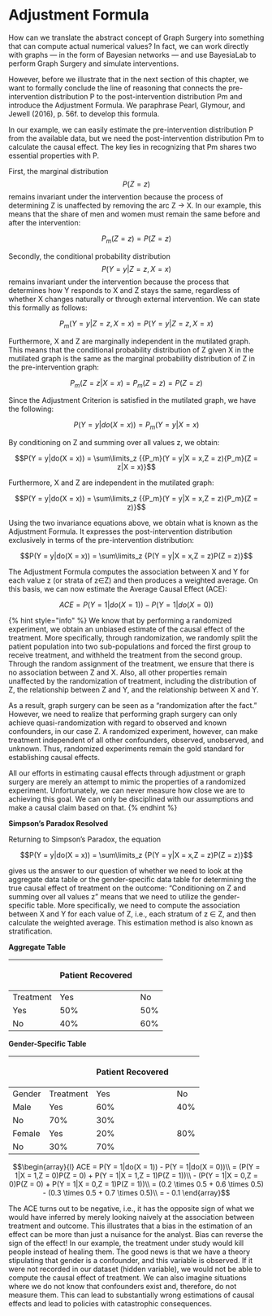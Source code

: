 # Adjustment Formula

How can we translate the abstract concept of Graph Surgery into something that can compute actual numerical values? In fact, we can work directly with graphs — in the form of Bayesian networks — and use BayesiaLab to perform Graph Surgery and simulate interventions.&#x20;

However, before we illustrate that in the next section of this chapter, we want to formally conclude the line of reasoning that connects the pre-intervention distribution P to the post-intervention distribution Pm and introduce the Adjustment Formula. We paraphrase Pearl, Glymour, and Jewell (2016), p. 56f. to develop this formula.

In our example, we can easily estimate the pre-intervention distribution P from the available data, but we need the post-intervention distribution Pm to calculate the causal effect. The key lies in recognizing that Pm shares two essential properties with P.

First, the marginal distribution$$P(Z=z)$$ remains invariant under the intervention because the process of determining Z is unaffected by removing the arc Z → X. In our example, this means that the share of men and women must remain the same before and after the intervention:

$${P_m}(Z = z) = P(Z = z)$$

Secondly, the conditional probability distribution $$P(Y=y|Z=z, X=x)$$ remains invariant under the intervention because the process that determines how Y responds to X and Z stays the same, regardless of whether X changes naturally or through external intervention. We can state this formally as follows:

$${P_m}(Y = y|Z = z,X = x) = P(Y = y|Z = z,X = x)$$

Furthermore, X and Z are marginally independent in the mutilated graph. This means that the conditional probability distribution of Z given X in the mutilated graph is the same as the marginal probability distribution of Z in the pre-intervention graph:

$${P_m}\left( {Z = z|X = x} \right) = {P_m}\left( {Z = z} \right) = P\left( {Z = z} \right)$$

Since the Adjustment Criterion is satisfied in the mutilated graph, we have the following:

$$P(Y = y|do(X = x)) = {P_m}(Y = y|X = x)$$

By conditioning on Z and summing over all values z, we obtain:

$$P(Y = y|do(X = x)) = \sum\limits_z {{P_m}(Y = y|X = x,Z = z){P_m}(Z = z|X = x)}$$

Furthermore, X and Z are independent in the mutilated graph:

$$P(Y = y|do(X = x)) = \sum\limits_z {{P_m}(Y = y|X = x,Z = z){P_m}(Z = z)}$$

Using the two invariance equations above, we obtain what is known as the Adjustment Formula. It expresses the post-intervention distribution exclusively in terms of the pre-intervention distribution:

$$P(Y = y|do(X = x)) = \sum\limits_z {P(Y = y|X = x,Z = z)P(Z = z)}$$

The Adjustment Formula computes the association between X and Y for each value z (or strata of z∈Z) and then produces a weighted average. On this basis, we can now estimate the Average Causal Effect (ACE):

$$ACE = P\left( {Y = 1|do(X = 1)} \right) - P\left( {Y = 1|do(X = 0)} \right)$$

{% hint style="info" %}
We know that by performing a randomized experiment, we obtain an unbiased estimate of the causal effect of the treatment. More specifically, through randomization, we randomly split the patient population into two sub-populations and forced the first group to receive treatment, and withheld the treatment from the second group. Through the random assignment of the treatment, we ensure that there is no association between Z and X. Also, all other properties remain unaffected by the randomization of treatment, including the distribution of Z, the relationship between Z and Y, and the relationship between X and Y.

As a result, graph surgery can be seen as a “randomization after the fact.” However, we need to realize that performing graph surgery can only achieve quasi-randomization with regard to observed and known confounders, in our case Z. A randomized experiment, however, can make treatment independent of all other confounders, observed, unobserved, and unknown. Thus, randomized experiments remain the gold standard for establishing causal effects.

All our efforts in estimating causal effects through adjustment or graph surgery are merely an attempt to mimic the properties of a randomized experiment. Unfortunately, we can never measure how close we are to achieving this goal. We can only be disciplined with our assumptions and make a causal claim based on that.
{% endhint %}

**Simpson’s Paradox Resolved**

Returning to Simpson’s Paradox, the equation

$$P(Y = y|do(X = x)) = \sum\limits_z {P(Y = y|X = x,Z = z)P(Z = z)}$$

gives us the answer to our question of whether we need to look at the aggregate data table or the gender-specific data table for determining the true causal effect of treatment on the outcome: “Conditioning on Z and summing over all values z” means that we need to utilize the gender-specific table. More specifically, we need to compute the association between X and Y for each value of Z, i.e., each stratum of z ∈ Z, and then calculate the weighted average. This estimation method is also known as stratification.

**Aggregate Table**

| <p><br></p> | Patient Recovered |     |
| ----------- | ----------------- | --- |
| Treatment   | Yes               | No  |
| Yes         | 50%               | 50% |
| No          | 40%               | 60% |

**Gender-Specific Table**

| <p><br></p> | <p><br></p> | Patient Recovered |     |
| ----------- | ----------- | ----------------- | --- |
| Gender      | Treatment   | Yes               | No  |
| Male        | Yes         | 60%               | 40% |
| No          | 70%         | 30%               |     |
| Female      | Yes         | 20%               | 80% |
| No          | 30%         | 70%               |     |

$$\begin{array}{l} ACE = P(Y = 1|do(X = 1)) - P(Y = 1|do(X = 0))\\ = (P(Y = 1|X = 1,Z = 0)P(Z = 0) + P(Y = 1|X = 1,Z = 1)P(Z = 1))\\ - (P(Y = 1|X = 0,Z = 0)P(Z = 0) + P(Y = 1|X = 0,Z = 1)P(Z = 1))\\ = (0.2 \times 0.5 + 0.6 \times 0.5) - (0.3 \times 0.5 + 0.7 \times 0.5)\\ = - 0.1 \end{array}$$

The ACE turns out to be negative, i.e., it has the opposite sign of what we would have inferred by merely looking naively at the association between treatment and outcome. This illustrates that a bias in the estimation of an effect can be more than just a nuisance for the analyst. Bias can reverse the sign of the effect! In our example, the treatment under study would kill people instead of healing them. The good news is that we have a theory stipulating that gender is a confounder, and this variable is observed. If it were not recorded in our dataset (hidden variable), we would not be able to compute the causal effect of treatment. We can also imagine situations where we do not know that confounders exist and, therefore, do not measure them. This can lead to substantially wrong estimations of causal effects and lead to policies with catastrophic consequences. &#x20;
